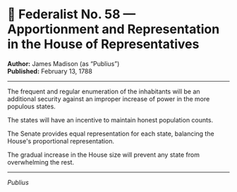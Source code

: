 # 📜 Federalist No. 58 — Apportionment and Representation in the House of Representatives

**Author:** James Madison (as “Publius”)  
**Published:** February 13, 1788

---

The frequent and regular enumeration of the inhabitants will be an additional security against an improper increase of power in the more populous states.

The states will have an incentive to maintain honest population counts.

The Senate provides equal representation for each state, balancing the House's proportional representation.

The gradual increase in the House size will prevent any state from overwhelming the rest.

---

*Publius*
